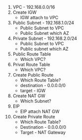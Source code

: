 1. VPC - 192.168.0.0/16
2. Create IGW
   - IGW attach to VPC
3. Public Subnet - 192.168.1.0/24
    - Public Subnet to VPC
    - Public Subnet which AZ
4. Private Subnet - 192.168.2.0/24
    - Public Subnet to VPC
    - Public subnet which AZ
5. Public Route Table
    - Which VPC?
6. Privat Route Table 
    - Which VPC?
7. Create Public Route 
    - Which Route Table?
    - destination - 0.0.0.0/0
    - target - IGW
8. Create NAT GW
    - Which Subnet?
9. EIP 
    - EIP attach NAT GW
10. Create Private Route
    - Which Route Table?
    - Destination - 0.0.0.0/0
    - Target - NAT Gateway